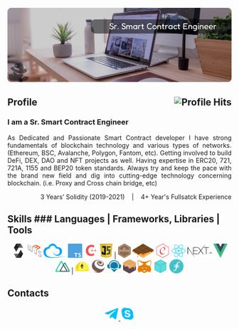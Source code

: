 [![Banner][banner-img]][banner-link]

<h2>Profile<img align="right" alt="Profile Hits" src="https://komarev.com/ghpvc/?username=aifeelit&style=flat-square"></h2>

### I am a Sr. Smart Contract Engineer

<p align="justify">As Dedicated and Passionate Smart Contract developer I have strong fundamentals of blockchain technology and various types of networks. (Ethereum, BSC, Avalanche, Polygon, Fantom, etc). Getting involved to build DeFi, DEX, DAO and NFT projects as well. Having expertise in ERC20, 721, 721A, 1155 and BEP20 token standards. Always try and keep the pace with the brand new field and dig into cutting-edge technology concerning blockchain.
(i.e. Proxy and Cross chain bridge, etc)</p>
<p align="right">3 Years’ Solidity (2019-2021) &nbsp;&nbsp; | &nbsp;&nbsp; 4+ Year's Fullsatck Experience</p>


## Skills ### Languages | Frameworks, Libraries | Tools

<div align="center">
  <img alt="Solidity" src="https://raw.githubusercontent.com/aifeelit/aifeelit/master/Skill/Solidity.png" height="32">
  <img alt="Web3" src="https://raw.githubusercontent.com/aifeelit/aifeelit/master/Skill/Web3.svg" height="32">
  <img alt="Ethers" src="https://raw.githubusercontent.com/aifeelit/aifeelit/master/Skill/Ethers.png" height="32">
  <img alt="Typescript" src="https://raw.githubusercontent.com/aifeelit/aifeelit/master/Skill/TypeScript.svg" height="32">
  <img alt="C++" src="https://raw.githubusercontent.com/aifeelit/aifeelit/master/Skill/C++.png" height="32">
  <img alt="Javascript" src="https://raw.githubusercontent.com/aifeelit/aifeelit/master/Skill/Javascript.svg" height="32"> | 
  <img alt="aaa" src="https://raw.githubusercontent.com/aifeelit/aifeelit/master/Skill/Mocha.png" height="32">
  <img alt="aaa" src="https://raw.githubusercontent.com/aifeelit/aifeelit/master/Skill/Waffle.png" height="32">
  <img alt="aaa" src="https://raw.githubusercontent.com/aifeelit/aifeelit/master/Skill/Chai.png" height="32">
  <img alt="aaa" src="https://raw.githubusercontent.com/aifeelit/aifeelit/master/Skill/React.svg" height="32">
  <img alt="aaa" src="https://raw.githubusercontent.com/aifeelit/aifeelit/master/Skill/Next.js.png" height="32">
  <img alt="aaa" src="https://raw.githubusercontent.com/aifeelit/aifeelit/master/Skill/Vue.js.svg" height="32">
  <img alt="aaa" src="https://raw.githubusercontent.com/aifeelit/aifeelit/master/Skill/Nuxt.js.svg" height="32"> | 
  <img alt="Hardhat" src="https://raw.githubusercontent.com/aifeelit/aifeelit/master/Skill/Hardhat.svg" height="32">
  <img alt="Truffle" src="https://raw.githubusercontent.com/aifeelit/aifeelit/master/Skill/Truffle.svg" height="32">
  <img alt="Remix" src="https://raw.githubusercontent.com/aifeelit/aifeelit/master/Skill/Remix.png" height="32">
  <img alt="Ganache" src="https://raw.githubusercontent.com/aifeelit/aifeelit/master/Skill/Ganache.png" height="32">
  <img alt="Metamask" src="https://raw.githubusercontent.com/aifeelit/aifeelit/master/Skill/Metamask.svg" height="32">
  <img alt="IPFS" src="https://raw.githubusercontent.com/aifeelit/aifeelit/master/Skill/IPFS.svg" height="32">
  <img alt="Filecoin" src="https://raw.githubusercontent.com/aifeelit/aifeelit/master/Skill/Filecoin.png" height="32">
</div>

## Contacts
<p align="center">
  <!-- <a href="https://discord.gg" target="_blank">
    <img alt="discord" src="https://raw.githubusercontent.com/aifeelit/aifeelit/master/Contact/discord.png" height="32"/>
  </a> -->
  <a href="https://t.me/hunter0129" target="_blank">
    <img alt="telegram" src="https://raw.githubusercontent.com/aifeelit/aifeelit/master/Contact/telegram.png" height="32"/>
  </a>
  <a href="https://join.skype.com/invite/D2VAg8BG65ku" target="_blank">
    <img alt="skype" src="https://raw.githubusercontent.com/aifeelit/aifeelit/master/Contact/skype.png" height="32" />
  </a>
  <!-- <a href="https://hunter0129.herokuapp.com/" target="_blank">
    <img alt="skype" src="https://raw.githubusercontent.com/aifeelit/aifeelit/master/Contact/website.png" height="32" />
  </a> -->
</p>


<!-- Link anchors -->
[banner-img]: https://raw.githubusercontent.com/aifeelit/aifeelit/master/GitProfile.png
[banner-link]: https://github.com/aifeelit
<!-- [banner-link]: https://hunter0129.herokuapp.com/ -->